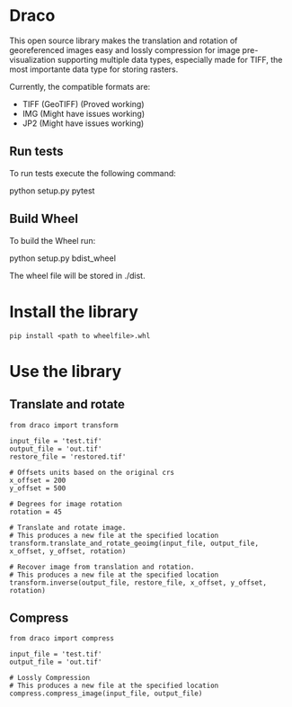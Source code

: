# Draco

This open source library makes the translation and rotation of georeferenced images easy and lossly compression for image pre-visualization supporting multiple data types, especially made for TIFF, the most importante data type for storing rasters. 

Currently, the compatible formats are:
- TIFF (GeoTIFF) (Proved working)
- IMG (Might have issues working)
- JP2 (Might have issues working)

## Run tests
To run tests execute the following command:

python setup.py pytest

## Build Wheel
To build the Wheel run:

python setup.py bdist_wheel

The wheel file will be stored in ./dist.

# Install the library

`pip install <path to wheelfile>.whl`


# Use the library

## Translate and rotate

```
from draco import transform

input_file = 'test.tif'
output_file = 'out.tif'
restore_file = 'restored.tif'

# Offsets units based on the original crs 
x_offset = 200
y_offset = 500

# Degrees for image rotation
rotation = 45

# Translate and rotate image.
# This produces a new file at the specified location
transform.translate_and_rotate_geoimg(input_file, output_file, x_offset, y_offset, rotation)

# Recover image from translation and rotation.
# This produces a new file at the specified location
transform.inverse(output_file, restore_file, x_offset, y_offset, rotation)

```

## Compress

```
from draco import compress

input_file = 'test.tif'
output_file = 'out.tif'

# Lossly Compression
# This produces a new file at the specified location
compress.compress_image(input_file, output_file)

```
